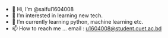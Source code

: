 - 👋 Hi, I’m @saiful1604008
- 👀 I’m interested in learning new tech.
- 🌱 I’m currently learning python, machine learning etc.
- 📫 How to reach me ... email : u1604008@student.cuet.ac.bd

<!---
saiful1604008/saiful1604008 is a ✨ special ✨ repository because its `README.md` (this file) appears on your GitHub profile.
You can click the Preview link to take a look at your changes.
--->
